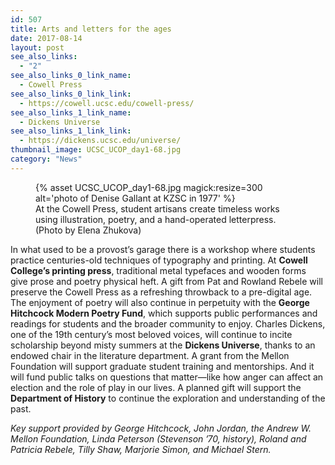 ```yaml
---
id: 507
title: Arts and letters for the ages
date: 2017-08-14
layout: post
see_also_links:
  - "2"
see_also_links_0_link_name:
  - Cowell Press
see_also_links_0_link_link:
  - https://cowell.ucsc.edu/cowell-press/
see_also_links_1_link_name:
  - Dickens Universe
see_also_links_1_link_link:
  - https://dickens.ucsc.edu/universe/
thumbnail_image: UCSC_UCOP_day1-68.jpg
category: "News"
---
```

<figure class="inline-image right">
{% asset UCSC_UCOP_day1-68.jpg magick:resize=300 alt='photo of Denise Gallant at KZSC in 1977' %}
<figcaption>At the Cowell Press, student artisans create timeless works using illustration, poetry, and a hand-operated letterpress. (Photo by Elena Zhukova)</figcaption></figure>

In what used to be a provost’s garage there is a workshop where students practice centuries-old techniques of typography and printing. At **Cowell College’s printing press**, traditional metal typefaces and wooden forms give prose and poetry physical heft. A gift from Pat and Rowland Rebele will preserve the Cowell Press as a refreshing throwback to a pre-digital age. The enjoyment of poetry will also continue in perpetuity with the **George Hitchcock Modern Poetry Fund**, which supports public performances and readings for students and the broader community to enjoy. Charles Dickens, one of the 19th century’s most beloved voices, will continue to incite scholarship beyond misty summers at the **Dickens Universe**, thanks to an endowed chair in the literature department. A grant from the Mellon Foundation will support graduate student training and mentorships. And it will fund public talks on questions that matter—like how anger can affect an election and the role of play in our lives. A planned gift will support the **Department of History** to continue the exploration and understanding of the past.

_Key support provided by George Hitchcock, John Jordan, the Andrew W. Mellon Foundation, Linda Peterson (Stevenson &#8217;70, history), Roland and Patricia Rebele, Tilly Shaw, Marjorie Simon, and Michael Stern._
